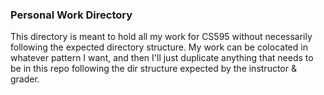 ### Personal Work Directory
This directory is meant to hold all my work for CS595 without necessarily
following the expected directory structure. My work can be colocated in 
whatever pattern I want, and then I'll just duplicate anything that
needs to be in this repo following the dir structure expected by the
instructor & grader.
